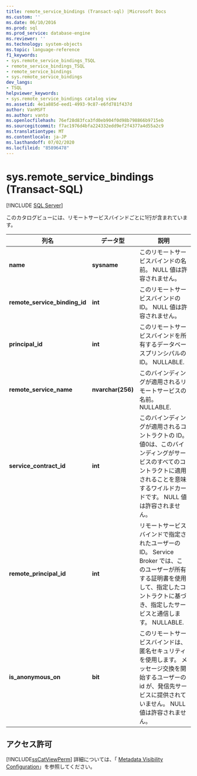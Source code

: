 ```yaml
---
title: remote_service_bindings (Transact-sql) |Microsoft Docs
ms.custom: ''
ms.date: 06/10/2016
ms.prod: sql
ms.prod_service: database-engine
ms.reviewer: ''
ms.technology: system-objects
ms.topic: language-reference
f1_keywords:
- sys.remote_service_bindings_TSQL
- remote_service_bindings_TSQL
- remote_service_bindings
- sys.remote_service_bindings
dev_langs:
- TSQL
helpviewer_keywords:
- sys.remote_service_bindings catalog view
ms.assetid: 4e1a885d-eed1-4993-9c87-e6fd781f437d
author: VanMSFT
ms.author: vanto
ms.openlocfilehash: 76ef28d83fca3fd0eb904f0d98b798866b9715eb
ms.sourcegitcommit: f7ac1976d4bfa224332edd9ef2f4377a4d55a2c9
ms.translationtype: MT
ms.contentlocale: ja-JP
ms.lasthandoff: 07/02/2020
ms.locfileid: "85896478"
---
```

# <a name="sysremote_service_bindings-transact-sql"></a>sys.remote_service_bindings (Transact-SQL)
[!INCLUDE [SQL Server](../../includes/applies-to-version/sqlserver.md)]

  このカタログビューには、リモートサービスバインドごとに1行が含まれています。 
  
|列名|データ型|説明|  
|-----------------|---------------|-----------------|  
|**name**|**sysname**|このリモートサービスバインドの名前。 NULL 値は許容されません。|  
|**remote_service_binding_id**|**int**|このリモートサービスバインドの ID。 NULL 値は許容されません。|  
|**principal_id**|**int**|このリモートサービスバインドを所有するデータベースプリンシパルの ID。 NULLABLE.|  
|**remote_service_name**|**nvarchar(256)**|このバインディングが適用されるリモートサービスの名前。 NULLABLE.|  
|**service_contract_id**|**int**|このバインディングが適用されるコントラクトの ID。 値0は、このバインディングがサービスのすべてのコントラクトに適用されることを意味するワイルドカードです。 NULL 値は許容されません。|  
|**remote_principal_id**|**int**|リモートサービスバインドで指定されたユーザーの ID。 Service Broker では、このユーザーが所有する証明書を使用して、指定したコントラクトに基づき、指定したサービスと通信します。 NULLABLE.|  
|**is_anonymous_on**|**bit**|このリモートサービスバインドは、匿名セキュリティを使用します。 メッセージ交換を開始するユーザーの id が、発信先サービスに提供されていません。 NULL 値は許容されません。|  
  
## <a name="permissions"></a>アクセス許可  
 [!INCLUDE[ssCatViewPerm](../../includes/sscatviewperm-md.md)] 詳細については、「 [Metadata Visibility Configuration](../../relational-databases/security/metadata-visibility-configuration.md)」を参照してください。  
  
  
